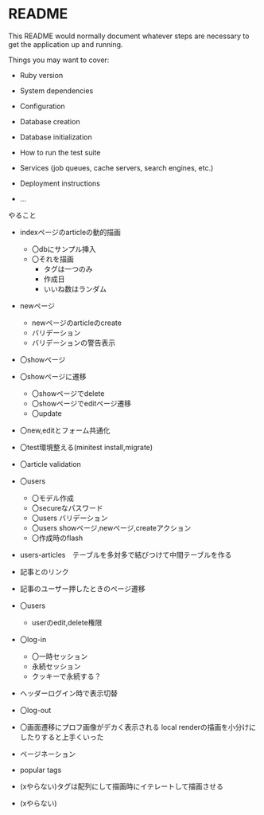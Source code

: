# README

This README would normally document whatever steps are necessary to get the
application up and running.

Things you may want to cover:

* Ruby version

* System dependencies

* Configuration

* Database creation

* Database initialization

* How to run the test suite

* Services (job queues, cache servers, search engines, etc.)

* Deployment instructions

* ...

やること
* indexページのarticleの動的描画
  * 〇dbにサンプル挿入
  * 〇それを描画
    * タグは一つのみ
    * 作成日
    * いいね数はランダム

* newページ
  * newページのarticleのcreate
  * バリデーション
  * バリデーションの警告表示

* 〇showページ
* 〇showページに遷移
  * 〇showページでdelete
  * 〇showページでeditページ遷移
  * 〇update
* 〇new,editとフォーム共通化

* 〇test環境整える(minitest install,migrate)

* 〇article validation


* 〇users
  * 〇モデル作成
  * 〇secureなパスワード
  * 〇users バリデーション
  * 〇users showページ,newページ,createアクション
  * 〇作成時のflash

* users-articles　テーブルを多対多で結びつけて中間テーブルを作る
* 記事とのリンク
* 記事のユーザー押したときのページ遷移


* 〇users
  * userのedit,delete権限
* 〇log-in
  * 〇一時セッション
  * 永続セッション
  * クッキーで永続する？
* ヘッダーログイン時で表示切替
* 〇log-out


* 〇画面遷移にプロフ画像がデカく表示される local
  renderの描画を小分けにしたりすると上手くいった
* ページネーション
* popular tags

* (xやらない)タグは配列にして描画時にイテレートして描画させる
* (xやらない)